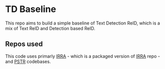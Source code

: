 # TD Baseline

This repo aims to build a simple baseline of Text Detection ReID, which is a mix of Text ReID and Detection based ReID.

## Repos used

This code uses primarly [IRRA](https://github.com/AwePhD/IRRA) - which is a packaged version of [IRRA](https://github.com/anosorae/IRRA) repo - and [PSTR](https://github.com/JialeCao001/PSTR) codebases.